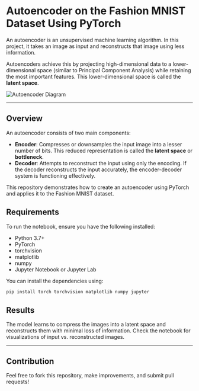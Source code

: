 # Autoencoder on the Fashion MNIST Dataset Using PyTorch

An autoencoder is an unsupervised machine learning algorithm. In this project, it takes an image as input and reconstructs that image using less information.

Autoencoders achieve this by projecting high-dimensional data to a lower-dimensional space (similar to Principal Component Analysis) while retaining the most important features. This lower-dimensional space is called the **latent space**.

![Autoencoder Diagram](http://res.cloudinary.com/dyd911kmh/image/upload/f_auto,q_auto:best/v1522830223/AutoEncoder_kfqad1.png)

---

## Overview

An autoencoder consists of two main components:

- **Encoder**: Compresses or downsamples the input image into a lesser number of bits. This reduced representation is called the **latent space** or **bottleneck**.
- **Decoder**: Attempts to reconstruct the input using only the encoding. If the decoder reconstructs the input accurately, the encoder-decoder system is functioning effectively.

This repository demonstrates how to create an autoencoder using PyTorch and applies it to the Fashion MNIST dataset.



## Requirements

To run the notebook, ensure you have the following installed:

- Python 3.7+
- PyTorch
- torchvision
- matplotlib
- numpy
- Jupyter Notebook or Jupyter Lab

You can install the dependencies using:

```bash
pip install torch torchvision matplotlib numpy jupyter
```


## Results

The model learns to compress the images into a latent space and reconstructs them with minimal loss of information. Check the notebook for visualizations of input vs. reconstructed images.

---

## Contribution

Feel free to fork this repository, make improvements, and submit pull requests!
